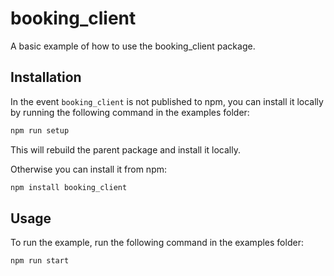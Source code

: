 # booking_client

A basic example of how to use the booking_client package.

## Installation

In the event `booking_client` is not published to npm, you can install it locally by running the following command in the examples folder:

```sh
npm run setup
```

This will rebuild the parent package and install it locally.

Otherwise you can install it from npm:

```sh
npm install booking_client
```

## Usage

To run the example, run the following command in the examples folder:

```sh
npm run start
```

<!-- This file was generated by liblab | https://liblab.com/ -->
